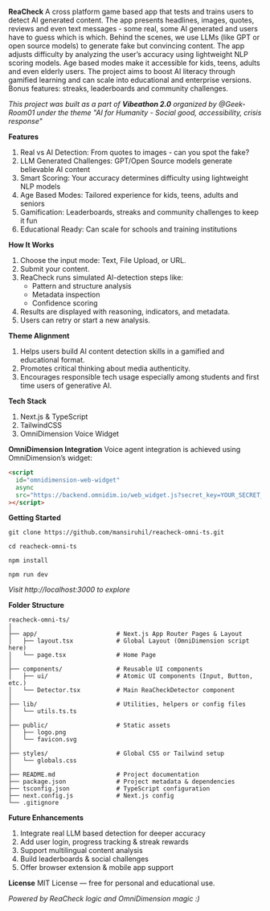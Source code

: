 **ReaCheck**
A cross platform game based app that tests and trains users to detect AI generated content. The app presents headlines, images, quotes, reviews and even text messages - some real, some AI generated and users have to guess which is which. Behind the scenes, we use LLMs (like GPT or open source models) to generate fake but convincing content. The app adjusts difficulty by analyzing the user’s accuracy using lightweight NLP scoring models. Age based modes make it accessible for kids, teens, adults and even elderly users. The project aims to boost AI literacy through gamified learning and can scale into educational and enterprise versions. Bonus features: streaks, leaderboards and community challenges.

*This project was built as a part of **Vibeathon 2.0** organized by @Geek-Room01 under the theme "AI for Humanity - Social good, accessibility, crisis response"*

**Features**
1. Real vs AI Detection: From quotes to images - can you spot the fake?
2. LLM Generated Challenges: GPT/Open Source models generate believable AI content
3. Smart Scoring: Your accuracy determines difficulty using lightweight NLP models
4. Age Based Modes: Tailored experience for kids, teens, adults and seniors
5. Gamification: Leaderboards, streaks and community challenges to keep it fun
6. Educational Ready: Can scale for schools and training institutions

**How It Works**
1. Choose the input mode: Text, File Upload, or URL.
2. Submit your content.
3. ReaCheck runs simulated AI-detection steps like:
   - Pattern and structure analysis
   - Metadata inspection
   - Confidence scoring
4. Results are displayed with reasoning, indicators, and metadata.
5. Users can retry or start a new analysis.

**Theme Alignment**
1. Helps users build AI content detection skills in a gamified and educational format.
2. Promotes critical thinking about media authenticity.
3. Encourages responsible tech usage especially among students and first time users of generative AI.
   
**Tech Stack**
1. Next.js & TypeScript
2. TailwindCSS
3. OmniDimension Voice Widget

**OmniDimension Integration**
Voice agent integration is achieved using OmniDimension’s widget:
```html
<script
  id="omnidimension-web-widget"
  async
  src="https://backend.omnidim.io/web_widget.js?secret_key=YOUR_SECRET_KEY"
></script>
```

**Getting Started**
```
git clone https://github.com/mansiruhil/reacheck-omni-ts.git
```
```
cd reacheck-omni-ts
```
```
npm install
```
```
npm run dev
```

*Visit http://localhost:3000 to explore*

**Folder Structure**
```
reacheck-omni-ts/
│
├── app/                      # Next.js App Router Pages & Layout
│   ├── layout.tsx            # Global Layout (OmniDimension script here)
│   └── page.tsx              # Home Page
│
├── components/               # Reusable UI components
│   ├── ui/                   # Atomic UI components (Input, Button, etc.)
│   └── Detector.tsx          # Main ReaCheckDetector component
│
├── lib/                      # Utilities, helpers or config files
│   └── utils.ts.ts              
│
├── public/                   # Static assets
│   ├── logo.png
│   └── favicon.svg
│
├── styles/                   # Global CSS or Tailwind setup
│   └── globals.css
│
├── README.md                 # Project documentation
├── package.json              # Project metadata & dependencies
├── tsconfig.json             # TypeScript configuration
├── next.config.js            # Next.js config
└── .gitignore

```

**Future Enhancements**
1. Integrate real LLM based detection for deeper accuracy
2. Add user login, progress tracking & streak rewards
3. Support multilingual content analysis
4. Build leaderboards & social challenges
5. Offer browser extension & mobile app support

**License**
MIT License — free for personal and educational use.

*Powered by ReaCheck logic and OmniDimension magic :)*

